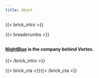 ```yaml
---
title: About
---
```


{{< brick_intro >}}

{{< breadcrumbs >}}

<!-- ![NB](/uploads/nightblue-logo-01-transparent.png) -->

<!-- ![NB](/uploads/nightblue-logo-02-transparent.png) -->

##

#### [NightBlue](https://nightblue.io/) is the company behind Vortex.

{{< /brick_intro >}}

<!-- {{< brick_team >}} -->

<!-- # Our team -->

<!-- {{< /brick_team >}} -->

{{< brick_cta >}}{{< /brick_cta >}}
